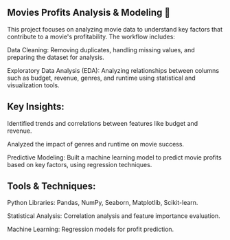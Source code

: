 Movies Profits Analysis & Modeling 🎥
-
This project focuses on analyzing movie data to understand key factors that contribute to a movie's profitability. The workflow includes:

Data Cleaning: Removing duplicates, handling missing values, and preparing the dataset for analysis.

Exploratory Data Analysis (EDA): Analyzing relationships between columns such as budget, revenue, genres, and runtime using statistical and visualization tools.

Key Insights:
-
Identified trends and correlations between features like budget and revenue.

Analyzed the impact of genres and runtime on movie success.

Predictive Modeling: Built a machine learning model to predict movie profits based on key factors, using regression techniques.

Tools & Techniques:
-
Python Libraries: Pandas, NumPy, Seaborn, Matplotlib, Scikit-learn.

Statistical Analysis: Correlation analysis and feature importance evaluation.

Machine Learning: Regression models for profit prediction.
